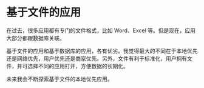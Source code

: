 # 基于文件的应用

在过去，很多应用都有专门的文件格式，比如 Word、Excel 等。但是现在，应用大部分都跟数据库关联。

基于文件的应用和基于数据库的应用，各有优劣。我觉得最大的不同在于本地优先还是网络优先，用户优先还是商家优先。另外，文件有利于标准化，用户拥有文件，并可选择不同的应用打开，方便数据的长期化。

未来我会不断探索基于文件的本地优先应用。
